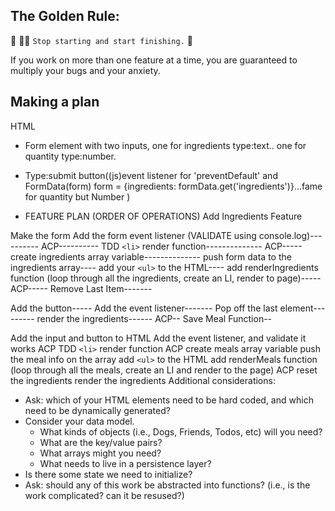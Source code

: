 ## The Golden Rule:

🦸 🦸‍♂️ `Stop starting and start finishing.` 🏁

If you work on more than one feature at a time, you are guaranteed to multiply your bugs and your anxiety.

## Making a plan

HTML

-   Form element with two inputs, one for ingredients type:text.. one for quantity type:number.

-   Type:submit button((js)event listener for 'preventDefault' and FormData(form) form =
    {ingredients: formData.get('ingredients')}...fame for quantity but Number )

-   FEATURE PLAN (ORDER OF OPERATIONS)
    Add Ingredients Feature

Make the form
Add the form event listener (VALIDATE using console.log)----------
ACP----------
TDD `<li>` render function--------------
ACP-----
create ingredients array variable--------------
push form data to the ingredients array----
add your `<ul>` to the HTML----
add renderIngredients function (loop through all the ingredients, create an LI, render to page)-----
ACP-----
Remove Last Item-------

Add the button-----
Add the event listener-------
Pop off the last element---------
render the ingredients------
ACP--
Save Meal Function--

Add the input and button to HTML
Add the event listener, and validate it works
ACP
TDD `<li>` render function
ACP
create meals array variable
push the meal info on the array
add `<ul>` to the HTML
add renderMeals function (loop through all the meals, create an LI and render to the page)
ACP
reset the ingredients
render the ingredients
Additional considerations:

-   Ask: which of your HTML elements need to be hard coded, and which need to be dynamically generated?
-   Consider your data model.
    -   What kinds of objects (i.e., Dogs, Friends, Todos, etc) will you need?
    -   What are the key/value pairs?
    -   What arrays might you need?
    -   What needs to live in a persistence layer?
-   Is there some state we need to initialize?
-   Ask: should any of this work be abstracted into functions? (i.e., is the work complicated? can it be resused?)
